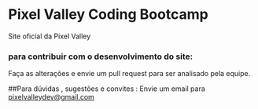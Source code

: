 # Pixel Valley Coding Bootcamp

Site oficial da Pixel Valley

### para contribuir com o desenvolvimento do site:

Faça as alterações e envie um pull request para ser analisado pela equipe.

##Para dúvidas , sugestões e convites :
Envie um email para pixelvalleydev@gmail.com